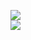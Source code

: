 [![](https://img.shields.io/badge/Made%20With-Github%20Spray-lightgrey.svg?style=for-the-badge&logo=github)](https://github.com/Annihil/github-spray#4436)  
[![](https://i.imgur.com/2DrTn0Z.gif)](https://github.com/Annihil/github-spray)